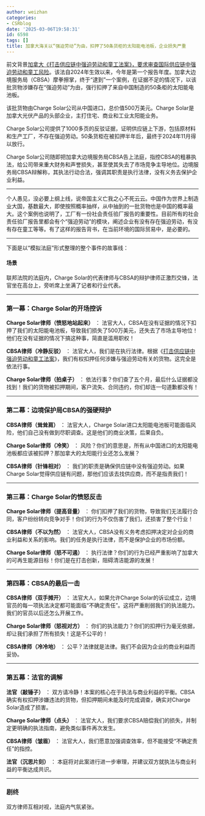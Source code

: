 ```yaml
---
author: weizhan
categories:
- CSRblog
date: '2025-03-06T19:58:31'
id: 6598
tags: []
title: 加拿大海关以“强迫劳动”为由，扣押了50条货柜的太阳能电池板，企业损失严重
---
```


前文背景[加拿大《打击供应链中强迫劳动和童工法案》，要求审查国际供应链中强迫劳动和童工风险](https://mp.weixin.qq.com/s?__biz=Mzg2Mzk3OTQ5OQ==&mid=2247484809&idx=1&sn=b8e103b93368f728c729d235b341962a&scene=21#wechat_redirect)。该法自2024年生效以来，今年是第一个报告年度。加拿大边境服务局（CBSA）摩拳擦掌，终于“逮到”一个案例，在证据不足的情况下，以该批货物涉嫌存在“强迫劳动”为由，强行扣押了来自中国制造的50条柜的太阳能电池板。

该批货物由Charge Solar公司从中国进口，总价值500万美元。Charge Solar是加拿大光伏产品的头部企业，主打住宅、商业和工业太阳能业务。

Charge
Solar公司提供了1000多页的反驳证据，证明供应链上下游，包括原材料和生产工厂，不存在强迫劳动。50条货柜在被扣押半年后，最终于2024年11月得以放行。

Charge
Solar公司随即把加拿大边境服务局CBSA告上法庭，指控CBSA的粗暴执法，给公司带来重大财务和声誉损失，甚至使其失去了市场竞争主导地位。边境服务局CBSA辩解称，其执法行动合法，强调其职责是执行法律，没有义务去保护企业利益。

* * *

个人愚见，没必要上纲上线，说帝国主义亡我之心不死云云。中国作为世界上制造业大国，基数最大，即使按照概率抽样，从中抽到的一批货物也是中国的概率最大。这个案例也说明了，工厂有一份社会责任验厂报告的重要性。目前所有的社会责任验厂报告里都会有个“强迫劳动”的模块，阐述企业有没有存在强迫劳动，有没有存在童工等等。有了这样的报告背书，在当前环境的国际贸易中，是必要的。

* * *

下面是以“模拟法庭”形式整理的整个事件的故事线：

#### **场景**

联邦法院的法庭内，Charge Solar的代表律师与CBSA的辩护律师正激烈交锋，法官坐在高台上，旁听席上坐满了记者和行业代表。

* * *

### **第一幕：Charge Solar的开场控诉**

**Charge Solar律师（愤怒地站起来）** ：
法官大人，CBSA在没有证据的情况下扣押了我们的太阳能电池板，导致我们损失了500万美元，还失去了市场主导地位！他们在没有证据的情况下搞这种事，简直是滥用职权！

**CBSA律师（冷静反驳）** ：
法官大人，我们是在执行法律。根据《[打击供应链中强迫劳动和童工法案](https://mp.weixin.qq.com/s?__biz=Mzg2Mzk3OTQ5OQ==&mid=2247484809&idx=1&sn=b8e103b93368f728c729d235b341962a&scene=21#wechat_redirect)》，我们有权扣押任何涉嫌与强迫劳动有关的货物。这完全是依法行事。

**Charge Solar律师（拍桌子）** ：
依法行事？你们查了五个月，最后什么证据都没找到！我们的货物被扣押期间，客户流失、合同违约，你们却连一句道歉都没有！

* * *

### **第二幕：边境保护局CBSA的强硬辩护**

**CBSA律师（耸耸肩）** ： 法官大人，Charge Solar进口太阳能电池板可能面临风险，他们自己没有做到尽职调查。这是他们的商业决策，后果自负。

**Charge Solar律师（冷笑）** ： 风险？你们的意思是，所有从中国进口的太阳能电池板都应该被扣押？那加拿大的太阳能行业还怎么发展？

**CBSA律师（针锋相对）** ： 我们的职责是确保供应链中没有强迫劳动。如果Charge
Solar觉得供应链有问题，那他们应该去找供应商，而不是指责我们！

* * *

### **第三幕：Charge Solar的愤怒反击**

**Charge Solar律师（提高音量）** ：
你们扣押了我们的货物，导致我们无法履行合同，客户纷纷转向竞争对手！你们的行为不仅伤害了我们，还损害了整个行业！

**CBSA律师（不以为然）** ： 法官大人，CBSA没有义务考虑扣押决定对企业的商业利益和关系的影响。我们的任务是执行法律，而不是保护企业的市场份额。

**Charge Solar律师（怒不可遏）** ： 执行法律？你们的行为已经严重影响了加拿大的可再生能源目标！你们是在打击创新，阻碍清洁能源的发展！

* * *

### **第四幕：CBSA的最后一击**

**CBSA律师（双手摊开）** ： 法官大人，如果允许Charge
Solar的诉讼成立，边境官员的每一项执法决定都可能面临“不确定责任”。这将严重削弱我们的执法能力。我们的官员以后还怎么开展工作。

**Charge Solar律师（怒视对方）** ： 你们的执法能力？你们的扣押行为毫无依据，却让我们承担了所有损失！这是不公平的！

**CBSA律师（冷冷地）** ： 公平？法律就是法律。我们不会因为企业的商业利益而妥协。

* * *

### **第五幕：法官的调解**

**法官（敲锤子）** ：
双方请冷静！本案的核心在于执法与商业利益的平衡。CBSA确实有权扣押涉嫌违法的货物，但扣押期间未能及时完成调查，确实对Charge Solar造成了损害。

**Charge Solar律师（点头）** ： 法官大人，我们要求CBSA赔偿我们的损失，并制定更明确的执法指南，避免类似事件再次发生。

**CBSA律师（皱眉）** ： 法官大人，我们愿意加强调查效率，但不能接受“不确定责任”的指控。

**法官（沉思片刻）** ： 本庭将对此案进行进一步审理，并建议双方就执法与商业利益的平衡达成共识。

* * *

### **剧终**

双方律师互相对视，法庭内气氛紧张。

